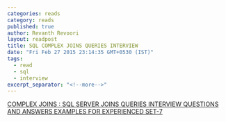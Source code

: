 ```yaml
---
categories: reads
category: reads
published: true
author: Revanth Revoori
layout: readpost
title: SQL COMPLEX JOINS QUERIES INTERVIEW
date: "Fri Feb 27 2015 23:14:35 GMT+0530 (IST)"
tags: 
  - read
  - sql
  - interview
excerpt_separator: "<!--more-->"
---
```





<a class="embedly-card" href="http://www.interviewquestionspdf.com/2014/07/complex-joins-sql-joins-queries.html">COMPLEX JOINS : SQL SERVER JOINS QUERIES INTERVIEW QUESTIONS AND ANSWERS EXAMPLES FOR EXPERIENCED SET-7  <i class="fa fa-external-link"></i></a>
<!--more-->
